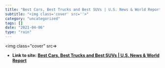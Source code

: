 ```yaml
---
title: "Best Cars, Best Trucks and Best SUVs | U.S. News & World Report"
subtitle: "<img class='cover' src=''>"
category: "uncategorized"
tags: []
date: "2021-04-06"
type: "rain"
---
```

<img class="cover" src=>


* **Link to site:** **[Best Cars, Best Trucks and Best SUVs | U.S. News & World Report](https://cars.usnews.com/cars-trucks)**